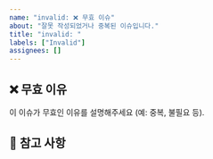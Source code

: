 ```yaml
---
name: "invalid: ❌ 무효 이슈"
about: "잘못 작성되었거나 중복된 이슈입니다."
title: "invalid: "
labels: ["Invalid"]
assignees: []
---
```


## ❌ 무효 이유

이 이슈가 무효인 이유를 설명해주세요 (예: 중복, 불필요 등).

## 📎 참고 사항